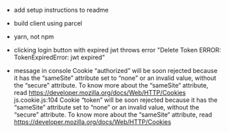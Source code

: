 - add setup instructions to readme
- build client using parcel
- yarn, not npm
- clicking login button with expired jwt throws error "Delete Token ERROR:  TokenExpiredError: jwt expired"

- message in console
    Cookie “authorized” will be soon rejected because it has the “sameSite” attribute set to “none” or an invalid value, without the “secure” attribute. To know more about the “sameSite“ attribute, read https://developer.mozilla.org/docs/Web/HTTP/Cookies js.cookie.js:104
    Cookie “token” will be soon rejected because it has the “sameSite” attribute set to “none” or an invalid value, without the “secure” attribute. To know more about the “sameSite“ attribute, read https://developer.mozilla.org/docs/Web/HTTP/Cookies